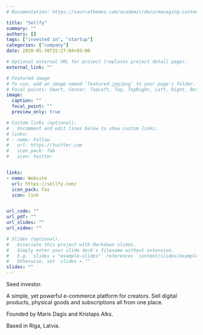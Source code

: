 ```yaml
---
# Documentation: https://sourcethemes.com/academic/docs/managing-content/

title: "Sellfy"
summary: ""
authors: []
tags: ["invested in", "startup"]
categories: ["company"]
date: 2020-05-30T15:27:04+03:00

# Optional external URL for project (replaces project detail page).
external_link: ""

# Featured image
# To use, add an image named `featured.jpg/png` to your page's folder.
# Focal points: Smart, Center, TopLeft, Top, TopRight, Left, Right, BottomLeft, Bottom, BottomRight.
image:
  caption: ""
  focal_point: ""
  preview_only: true

# Custom links (optional).
#   Uncomment and edit lines below to show custom links.
# links:
# - name: Follow
#   url: https://twitter.com
#   icon_pack: fab
#   icon: twitter


links:
- name: Website
  url: https://sellfy.com/
  icon_pack: fas
  icon: link


url_code: ""
url_pdf: ""
url_slides: ""
url_video: ""

# Slides (optional).
#   Associate this project with Markdown slides.
#   Simply enter your slide deck's filename without extension.
#   E.g. `slides = "example-slides"` references `content/slides/example-slides.md`.
#   Otherwise, set `slides = ""`.
slides: ""
---
```

Seed investor.

A simple, yet powerful e-commerce platform for creators. Sell digital products, physical goods and subscriptions all from one place.

Founded by Maris Dagis and Kristaps Alks.

Based in Riga, Latvia.
